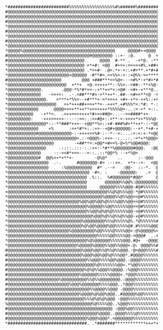 <pre>
*########################%%%%%%%%%%%%%%%%%%#%######%##############*####****************************=
#@@@@@@@@@@@@@@@@@@@@@@@@@@@@@@@@@@@@@@@@@@@@@@@@@@@@@@@@@@@@@@@@@@@@@@@@@@@@@@@@@@@@@@@@@@@@@@@%@@*
#@@@@@@@@@@@@@@@@@@@@@@@@@@@@@@@@@@@@@@@@@@@@@@@@@@@@@@@@@@@@@@@@@@@@@@@@@@@@@@@@@@@@@@@@@@@@@@@@@@*
#@@@@@@@@@@@@@@@@@@@@@@@@@@@@@@@@@@@@@@@@@@@@@@@@@@@@@@@@@@@@@@@@@@@@@@@@@@@@@@%@@@@@@@@@@@@@@@@@@@*
*@@@@@@@@@@@@@@@@@@@@@@@@@@@@@@@@@@@@@@@@@@@@@@@@@@@@@@@@@@@@@@@@@@@@@@@@@@%@@@@@@@@@@@@@@@@@@@@@@@*
#@@@@@@@@@@@@@@@@@@@@@@@@@@@@@@@@@@@@@@@@@@@@@@@@@@@@@@@@@@@@@@@@@%@@@@@@@@@@@@@@@@@@@@@@@@@@@@@@@@*
*@@@@@@@@@@@@@@@@@@@@@@@@@@@@@@@@@@@@@@@@@@@@@@@@@@@@@@@@@@@@@@@@@@@@@@@@%@@@@@@@@@@@@@@@@@@@@@@@@@*
#@@@@@@@@@@@@@@@@@@@@@@@@@@@@@@@@@@@@@@@@@@@@@@@@@@@@@@@@@@@@@@@@@@@@@%@@@@@@@@@@%@@@@@@@@@@@@@@@@@*
*@@@@@@@@@@@@@@@@@@@@@@@@@@@@@@@@@@@@@@@@@@@@@@@@@@@@@@@@@@@@@@@@@@@@@@@@@@@%%@@@%@@@@@@@@@@@@@@@@@*
*@@@@@%@@@@@@@@@@@@@@@@@@@@@@@@@@@@@@@@@@@@     @@@@#++@@@@     @@@%%%@@@@@@@@@@@@@@@@%@@@@@@@@@@@@*
#@@@@@@@@@@@@@@@@@@@@@@@@@@@@@@@@#@@@@@@@@ ::+- :@.     @  ==*+.@@@@@@@@@@@@@@@%%@@%%%%@@@@@@@@@@@@*
#@@@@@@@@@@@@@@@@@@@@@@@@@@@@@@      @@@@  #-** .  -=*@. :**+#-:@@@@@@@@%@@@@@@@@@@@@@@@%%%@%@@@@@@*
*@@@@@@@@@@@@@@@@@@@@@@@@@@@@@@ =*+#: =@@  #+=+:==+=+#%.+##+#+*@@@% @@@@@@@@@@@@@@@%@@@@@@@@@@@@%@@*
*@@@@@@@@@@@@@@@@@@@@@@@@@@@@@@ .*=+#- .@=.*+-=::+#=**.+*#+#*+%+     =    @@%%%@%%@@@@@@%@@%@@@@@@@*
*@@@@@@@@@@@@@@@@@@@@@@@@+@@@@@@ -#**#=.=+%%=:=-:+@%%-=+******-:.-=+-. ..  @@@%%@%@@@@@@@@@@@@%%%@%*
#@@@@@@@@@@@@@@@@@@@@@        @@@ +###***==%@=---=#%*-+*#+*#==.:==--:.-#  @@@@@@@@@@%%%@%%@@@@@@@@@*
*@@@@@@@@@@@@@@@@@@@@@@@  +**+  +@.=++++**:-%%=:-=##:-**+%@-..=---:::++  @@@%@@@@@@%%@@@%@@@%@@@@%@+
*@@@@@@@@@@@@@.       .@@@-*%*#*==-:+**+=*=:=@#--=#+-+***@..:*-+=-:=*:  @@@@@@@@@@@@@@%@%%%%@@@@@@@*
*@@@@@@@@@@@@@   -=++=:  .-.=##***#=-=**++*-.##--=#==**=@ -=+---.:=*  -@@@+.     @@@%%%@@@@@@@@%%@@+
*@@@@@@@@@@@@@@@.   =***+*%%=--+#***+-=*+=++ +#+-+*=-++%::+=-:-:-++. @@:         @@@@@@@@%%@%%@@@@%+
*@@@@@@@@@@@@@@@@@@@   =+*+++##+==+**=--++=*.+#%%%*=:*#: *-:----+- *@    .     @@@@%%@%%%%@@@@%@%@@+
*@@@@@@@@@@@@      @@@@===+**++**+==++++*%%%%@=-..:=-+* =::.::==.=%*= ::    @@@@@@%@%@%@@@@%@@@@@@%+
*@@@@@@@@@@   -+**=.  .=++==+++++*#+=+##@=...--=+####*+=    .+--#*....   *@@@@@%%%%%%%@%%%%@%%%%%%@+
*@@@@@@@@@:   -+++==+++-----:==:.:=+#@+:.=**-=-+==+*++*%%%@-:*%=. ..   @@@@@%%%%%%%%@%%%%%@@@%%@%%@+
*@@@@@@@@@@@@@@@*::-**###*++=--+@@**%+::+#-###%#+**++*-:-*@@@  .::   @@@@%%%%%%@%%%%%%%@%%%@@%@%@@@+
*@@@@@@@@@@@@    +%      :=+*#*=:.:+=--+@#+@@@@@@:--+*.*+#-+: :=. -@@@@@@%%%%%%%%%%%@%%%%%%%%%%%%%%+
*@@@@@@@@@@@#@@@@@@@@@@@@@-:-++++==%#-:--*--=:...:=:=:+-*=@@@-...@@@@@@@@@@@@%%@%%%%%%%@%%@@%%@%%%@+
*@@@@@@@@@@@@@@@@@@@@@@@@@@@=.:-=@@@%-:=+=--:...:.-=*+*%@@@=   -:       . -@@@@%%%%@%%%%%%%%%%@%%%@=
*@@@@@@@@@@@@@@@@@@        -+##**=:+@@*=#==%-@+%*%@@#@@@:    +***#%%@%+:     #@@%%%%%%%%%%%%%%%%@%%=
*@@@@@@@@@@@@@@@     .::::.:::-:.:+=:-*#**%@@@@@@@#@@@.  :@@@@*-.    ..-=+*-  +@%%%%%%%%%%%%@%%%@%%=
+@@@@@@@@@@@@@     -:-=+#*+==---=-:..::*@@*% --+*%@=        ..:#@@@@@%++=:-*@@@@%%%%%@%%%%%%%%%%%%%=
*@@@@@@@@@@@@#  @@%++*+**+-        -@%@*    ..      :--@@@       .@@@@@@@@@@@@@%%%%%%%%%%%%%%%%%@%%=
*@@@@@@@@@@@@@@@@  .-.      #@@@@@@@-#= .-:+=.  +*+-:=-  =@@@.    #@@@%%%%%%%%%%%%%%%%%%@%%%%%%%%%%=
*@@@@@@@@@@@@@@@@     :%@@@@@@@@@@  #* .--=   :@@-  ::-*.  @@@@@@@@@%%%%@%%%%%%%%%%%%%%%%%%%%%%%%%%=
*@@@@@@@@@@@@@@@@@@@@@@@@@@@@@@@@ -#=. :    -@@@@@@:   .=  @@%#%%%%%%%%%%%%%%%%%%%%%%%%%%%%%%%%%%%@=
*@@@@@@@@@@@@@@@@@@@@@@@@@@@@@@@ .%::.  %#@@@@@@@*#@@*     @@%%%%%%%%%%%%%%%%%%@%%%%%%%%%%%%%%%%%%%=
*@@@@@@@@@@@@@@@@@@@@@@@@@@@@@@@       @@@@@@%%@@%:@@@@@@@@@%%%%%%%%%%%%%%%%%%%%%%%%%%@%%%%%%%%%@%%=
*@@@@@@@@@@@@@@@@@@@@@@@@@@@@@@@     @@@@@@%%%%@@@-#@#%%%%%%%%%%%%%%%%%%%%%%%%%%%%%%%%@%%%%%%%%%%%%=
+@@@@@@@@@@@@@@@@@@@@@@@@@@@@@@@@@@@@@@@%%@%@%%%@@-*@#%%%%%%%%%%%%%%%%%%%%%%%%%%%%%%%%%%%%%%%%%%%@%=
*@@@@@@@@@@@@@@@@@@@@@@@@@@@@@@@@@@@@@%@@@@%%@%%@@==@#%%%%%%%%%%%%%%%%%%%%%%%%%%%%%@@%@%%%%%%%@%%%%+
*@@@@@@@@@@@@@@@@@@@@@@@@@@@@%@@%@@%@@%@%%%%@@%%@@==@#%%%%%%%%%%%%%%%%%%%%%%%%%%%%%%%%%%%%%%%%%%%%%=
*@@@@@@@@@@@@@@@@@@@@@@@@@@@@@@@%@@@@@%%@@%%%%%%@@==@#%%%%%%%%%%%%%%%%#%######%%%%%%%%%@@%%%%%%%@%%=
*@@@@@@@@@@@@@@@@@@@@@@@@@@@@@@@%%@@%@%@%@%%%%%%@@-=@#%%%%%%%%%#%############%%%%#%%%%%%%%@@%%%%@%%+
*@@@@@@@@@@@@@@@@@@@@@@@@@@@@@@@@@%@@@%@%%@%%@%%@@-+@#%%%%%%%%%#%##########%###%%%%%%%%%%%%%%%%%%%%=
*@@@@@@@@@@@@@@@@@@@@@@@@@@@@@%@@@@@@@@%%%@%%%%%@%.*@%%%%%%##%%####%#%##%##%###%%%%%%%%%%%%%@%%%@%%=
*@@@@@@@@@@@@@@@@@@@@@@@@@@@@@%@%@@%@@@@%@@%%%%%@#.#%%%%%@@@@@@%#######%%%#%#%###%%%%%%%%%%%%%@%@%@=
*@@@@@@@@@@@@@@@@@@@@@@@@%@@@@@@@@@%@@%%%%@%%%%@@+:@%@@@@@%=-==*%%%##%#########%%%%%%%%%%%%%%%%%%%@=
*@@@@@@@@@@@@@@@@@@@@@@@@@@@@@@@@@@@%%%%%@@%%%%@@-=@@@#  ..+%@%**#%#############%%%%%%%%%%%%%%%@@%@=
*@@@@@@@@@@@@@@@@@@@@@@@@@@@@@@@%@%@@@@@@%%%%%@@@.#@+  -@@@@%%%%%%#########%%%%%%%%%%%%%%%%%%%@%%%%+
*@@@@@@@@@@@@@@@@@@@@@@@@@@@%@@@@@%@@@@%%@@%%@@@+.@: @@@@%%################%%%%#%%%%#%%%%%%%%%%@%%@+
#@@@@@@@@@@@@@@@@@@@@@@@@@@@@@%@@@%@@%%@%%@%%@@@.-@=@@@%%%%###########%#%%%%%%%%%%%%#%%%%%%%%%%%%%%+
#@@@@@@@@@@@@@@@@@@@@@@@@@@@@@%@@@%@@%@@%@%%%@@*.#@@@@%%%%%%%%%%%%%%%%%%%%%%%%#%%%%%%%%%%%%@%%@%%@@+
#@@@@@@@@@@@@@@@@@@@@@@@@@@@@@@@%%@@@%%%%@@%@@@.-@@@@%%%%%%%%%%%%%%%%%%%%###%%%%%%%%%%%%%%%%%%%%%@%+
#@@@@@@@@@@@@@@@@@@@@@@@@@@@@@@@@@@%@%%%%%%%@@+.*%@@%%%%%%%%%%%%#####%%%%%%%%%%%%%##%%%%%%%%%%@@@%%+
#@@@@@@@@@@@@@@@@@@@@@@@@@@@@@@%@%@%%@@@%%@@@@.:%@@@%%%%%%%%%%%%%%%%%%####%%%%%####%%%%%%%%%%%%%%%%+
#@@@@@@@@@@@@@@@@@@@@@@@@@@@@%@@@@@@%%%%%@@@@+.*@@@%%%%%%%%%%%%%%#%#########%##%##%%%%%%%%%%%%%%%@@+
#@@@@@@@@@@@@@@@@@@@@%@@@@@@@@@@%%@%%@@@@@@@@.:@@@@%%%%%%%%%%%%%%%%%#%%#%%%#####%%%%%%%@@@@%%@%@%@@+
#@@@@@@@@@@@@@@@@@@@@@@@@%@@@%@@@@@@@%%%%@@@..*@@@%%%%%%%%%%%%%%%%%%%%%#%%#%%%%%%%%%@%%%%%%%%%@%%%@+
#@@@@@@@@@@@@@@@@@@@@@@@@@@@@@@@@%%@@@@%%@@@ -@@@@%%%%%%%%%%%%%%%%%%%%%%%%%%%%%%%%%@%%%%@@%@%@%%@%%+
#@@@@@@@@@@@@@@@@@@@@@@@@@@@@%@@@@%@%@@%@@@..#@@@@@%@@%%%%%%%%%%%%%%%%%%%%%%%%%%%%%%%%%%%%%%@@%@@@@+
#@@@@@@@@@@@@@@@@@@@@@@@@@@@@@@%%%@%@%@%@@@ -@@@%%%%%%%%%%%%%%%%%%%%%%%%%%%%%%%%%%%%%%%%@@@%%%%%%%%+
%@@@@@@@@@@@@@@@@@@@@@@@@@@@@@@@@@%@%%%%@@..%@@@%%%%%%%%%%%%%%%%%%%%%%%%%%%%%%%%%%%%%%%@%%%@@@@%@@@+
#@@@@@@@@@@@@@@@@@@@@@@@@@@@@@@@@@@@@@@@@@ :@@@%@@%%%%%%%%%%%%%%%%%%%%%%%%%%%%%%%%%%%%%%%%@@%%@%%@%+
#@@@@@@@@@@@@@@@@@@@@@@@@@@@@@@@@@@@%@@@@..@@@@%%%%@%%%%%%%%%%%%%%%%%%%%%%%%%%%%%%%%@@%%%%%%@@%@@@%+
#@@@@@@@@@@@@@@@@@@@@@@@@@@@@@@@%@@@%@@@*.=@@@@@@@%%%%%%%%%%%%%%%%%%%%%%%%%%%%%%%%%%%%@%%@%%%%@%%%@+
*###############################. .*#######************+++*+++++++++++++++++++**********+**********=
</pre>

<!--
**gooseyontheloosey/gooseyontheloosey** is a ✨ _special_ ✨ repository because its `README.md` (this file) appears on your GitHub profile.

Here are some ideas to get you started:

- 🔭 I’m currently working on ...
- 🌱 I’m currently learning ...
- 👯 I’m looking to collaborate on ...
- 🤔 I’m looking for help with ...
- 💬 Ask me about ...
- 📫 How to reach me: ...
- 😄 Pronouns: ...
- ⚡ Fun fact: ...
-->
